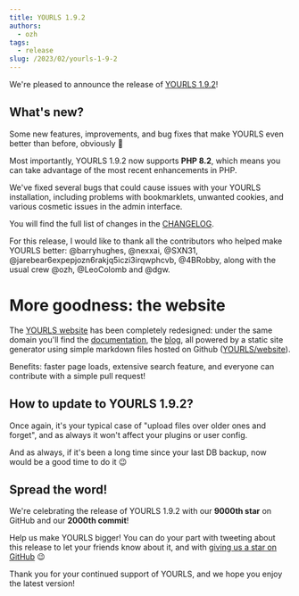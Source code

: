 ```yaml
---
title: YOURLS 1.9.2
authors:
  - ozh
tags:
  - release
slug: /2023/02/yourls-1-9-2
---
```


We're pleased to announce the release of [YOURLS 1.9.2](https://github.com/YOURLS/YOURLS/releases/tag/1.9.2)!

<!--truncate-->

## What's new?

Some new features, improvements, and bug fixes that make YOURLS even better than before, obviously 🙂

Most importantly, YOURLS 1.9.2 now supports **PHP 8.2**, which means you can take advantage of the most recent enhancements in PHP.

We've fixed several bugs that could cause issues with your YOURLS installation, including problems with bookmarklets, unwanted cookies, and various cosmetic issues in the admin interface.

You will find the full list of changes in the [CHANGELOG](https://github.com/YOURLS/YOURLS/blob/master/CHANGELOG.md).

For this release, I would like to thank all the contributors who helped make YOURLS better: @barryhughes, @nexxai, @SXN31, @jarebear6expepjozn6rakjq5iczi3irqwphcvb, @4BRobby, along with the usual crew @ozh, @LeoColomb and @dgw.

# More goodness: the website

The [YOURLS website](https://yourls.org/) has been completely redesigned: under the same domain you'll find the [documentation](https://yourls.org/docs), the [blog](https://yourls.org/blog), all powered by a static site generator using simple markdown files hosted on Github ([YOURLS/website](https://github.com/YOURLS/website)).

Benefits: faster page loads, extensive search feature, and everyone can contribute with a simple pull request!

## How to update to YOURLS 1.9.2?

Once again, it's your typical case of "upload files over older ones and forget", and as always it won't affect your plugins or user config.

And as always, if it's been a long time since your last DB backup, now would be a good time to do it 😉

## Spread the word!

We're celebrating the release of YOURLS 1.9.2 with our **9000th star** on GitHub and our **2000th commit**!

Help us make YOURLS bigger! You can do your part with tweeting about this release to let your friends know about it, and with [giving us a star on GitHub](https://github.com/YOURLS/YOURLS) 😉

Thank you for your continued support of YOURLS, and we hope you enjoy the latest version!
